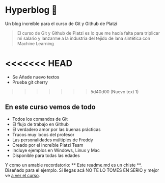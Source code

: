 # Hyperblog 💚
Un blog increíble para el curso de Git y Github de Platzi

> El curso de Git y Github de Platzi es lo que me hacía falta para triplicar mi salario y lanzarme a la industria del tejido de lana sintética con Machine Learning

<<<<<<< HEAD
=======
- Se Añade nuevo textos
- Prueba git cherry

>>>>>>> 5d40d00 (Nuevo text 1)

## En este curso vemos de todo
* Todos los comandos de Git
* El flujo de trabajo en Github
* El verdadero amor por las buenas prácticas
* Trucos muy locos del profesor
* Las personalidades múltiples de Freddy
* Creado por el increíble Platzi Team
* Incluye ejemplos en Windows, Linux y Mac
* Disponible para todas las edades

Y como un amable recordatorio: ** Este readme.md es un chiste **. Diseñado para el ejemplo. Si llegas acá NO TE LO TOMES EN SERIO y mejor ve [a ver el curso](http://platzi.com/cursos/git-github/ "a ver el curso").
